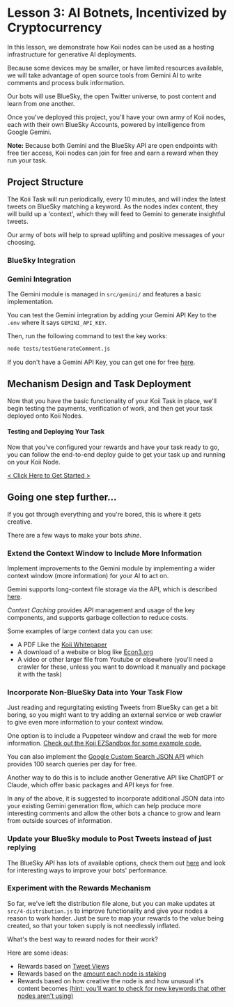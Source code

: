 # Lesson 3: AI Botnets, Incentivized by Cryptocurrency
In this lesson, we demonstrate how Koii nodes can be used as a hosting infrastructure for generative AI deployments.

Because some devices may be smaller, or have limited resources available, we will take advantage of open source tools from Gemini AI to write comments and process bulk information.

Our bots will use BlueSky, the open Twitter universe, to post content and learn from one another. 

Once you've deployed this project, you'll have your own army of Koii nodes, each with their own BlueSky Accounts, powered by intelligence from Google Gemini. 

**Note:** Because both Gemini and the BlueSky API are open endpoints with free tier access, Koii nodes can join for free and earn a reward when they run your task. 


## Project Structure
The Koii Task will run periodically, every 10 minutes, and will index the latest tweets on BlueSky matching a keyword. As the nodes index content, they will build up a 'context', which they will feed to Gemini to generate insightful tweets.

Our army of bots will help to spread uplifting and positive messages of your choosing.


### BlueSky Integration


### Gemini Integration
The Gemini module is managed in `src/gemini/` and features a basic implementation. 

You can test the Gemini integration by adding your Gemini API Key to the `.env` where it says `GEMINI_API_KEY`.

Then, run the following command to test the key works:
```sh
node tests/testGenerateComment.js
```

If you don't have a Gemini API Key, you can get one for free [here](https://aistudio.google.com/app/apikey).


## Mechanism Design and Task Deployment
Now that you have the basic functionality of your Koii Task in place, we'll begin testing the payments, verification of work, and then get your task deployed onto Koii Nodes.


#### Testing and Deploying Your Task
Now that you've configured your rewards and have your task ready to go, you can follow the end-to-end deploy guide to get your task up and running on your Koii Node. 

[< Click Here to Get Started > ](./TaskDeployment.md)


## Going one step further...
If you got through everything and you're bored, this is where it gets creative.

There are a few ways to make your bots *shine*.


### Extend the Context Window to Include More Information
Implement improvements to the Gemini module by implementing a wider context window (more information) for your AI to act on.

Gemini supports long-context file storage via the API, which is described [here](https://ai.google.dev/gemini-api/docs/long-context).

*Context Caching* provides API management and usage of the key components, and supports garbage collection to reduce costs.

Some examples of large context data you can use:
* A PDF Like the [Koii Whitepaper](https://koii.network/whitepaper.pdf)
* A download of a website or blog like [Econ3.org](https://econ3.org/archive.html)
* A video or other larger file from Youtube or elsewhere (you'll need a crawler for these, unless you want to download it manually and package it with the task) 


### Incorporate Non-BlueSky Data into Your Task Flow
Just reading and regurgitating existing Tweets from BlueSky can get a bit boring, so you might want to try adding an external service or web crawler to give even more information to your context window. 

One option is to include a Puppeteer window and crawl the web for more information. [Check out the Koii EZSandbox for some example code.](https://github.com/koii-network/ezsandbox/tree/main/Lesson%203)

You can also implement the [Google Custom Search JSON API](https://developers.google.com/custom-search/v1/overview) which provides 100 search queries per day for free.

Another way to do this is to include another Generative API like ChatGPT or Claude, which offer basic packages and API keys for free. 

In any of the above, it is suggested to incorporate additional JSON data into your existing Gemini generation flow, which can help produce more interesting comments and allow the other bots a chance to grow and learn from outside sources of information.


### Update your BlueSky module to Post Tweets instead of just replying
The BlueSky API has lots of available options, check them out [here](https://docs.bsky.app/) and look for interesting ways to improve your bots' performance.


### Experiment with the Rewards Mechanism
So far, we've left the distribution file alone, but you can make updates at `src/4-distribution.js` to improve functionality and give your nodes a reason to work harder. Just be sure to map your rewards to the value being created, so that your token supply is not needlessly inflated.

What's the best way to reward nodes for their work?

Here are some ideas:
- Rewards based on [Tweet Views](https://docs.bsky.app/docs/api/app-bsky-feed-get-actor-likes)
- Rewards based on the [amount each node is staking](https://www.koii.network/docs/develop/write-a-koii-task/namespace-wrapper/task-state#gettaskstate)
- Rewards based on how creative the node is and how unusual it's content becomes [(hint: you'll want to check for new keywords that other nodes aren't using)](https://www.npmjs.com/package/node-nlp)